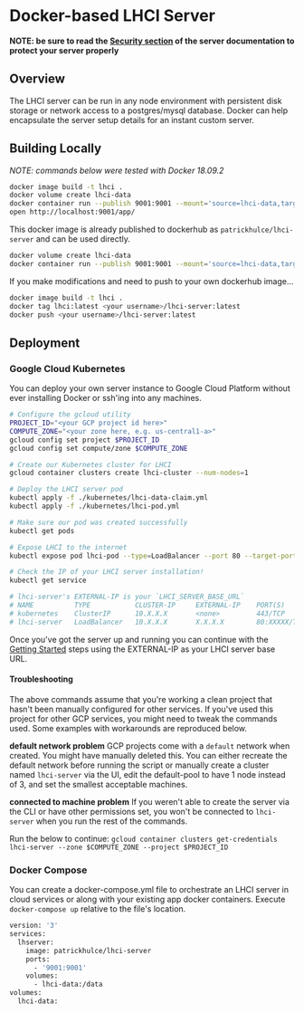 # Docker-based LHCI Server

**NOTE: be sure to read the [Security section](../../server.md#Security) of the server documentation to protect your server properly**

## Overview

The LHCI server can be run in any node environment with persistent disk storage or network access to a postgres/mysql database. Docker can help encapsulate the server setup details for an instant custom server.

## Building Locally

_NOTE: commands below were tested with Docker 18.09.2_

```bash
docker image build -t lhci .
docker volume create lhci-data
docker container run --publish 9001:9001 --mount='source=lhci-data,target=/data' --detach lhci
open http://localhost:9001/app/
```

This docker image is already published to dockerhub as `patrickhulce/lhci-server` and can be used directly.

```bash
docker volume create lhci-data
docker container run --publish 9001:9001 --mount='source=lhci-data,target=/data' --detach patrickhulce/lhci-server
```

If you make modifications and need to push to your own dockerhub image...

```bash
docker image build -t lhci .
docker tag lhci:latest <your username>/lhci-server:latest
docker push <your username>/lhci-server:latest
```

## Deployment

### Google Cloud Kubernetes

You can deploy your own server instance to Google Cloud Platform without ever installing Docker or ssh'ing into any machines.

```bash
# Configure the gcloud utility
PROJECT_ID="<your GCP project id here>"
COMPUTE_ZONE="<your zone here, e.g. us-central1-a>"
gcloud config set project $PROJECT_ID
gcloud config set compute/zone $COMPUTE_ZONE

# Create our Kubernetes cluster for LHCI
gcloud container clusters create lhci-cluster --num-nodes=1

# Deploy the LHCI server pod
kubectl apply -f ./kubernetes/lhci-data-claim.yml
kubectl apply -f ./kubernetes/lhci-pod.yml

# Make sure our pod was created successfully
kubectl get pods

# Expose LHCI to the internet
kubectl expose pod lhci-pod --type=LoadBalancer --port 80 --target-port 9001 --name=lhci-server

# Check the IP of your LHCI server installation!
kubectl get service

# lhci-server's EXTERNAL-IP is your `LHCI_SERVER_BASE_URL`
# NAME          TYPE           CLUSTER-IP     EXTERNAL-IP    PORT(S)        AGE
# kubernetes    ClusterIP      10.X.X.X       <none>         443/TCP        9m
# lhci-server   LoadBalancer   10.X.X.X       X.X.X.X        80:XXXXX/TCP   2m
```

Once you've got the server up and running you can continue with the [Getting Started](../../getting-started.md#The-Lighthouse-CI-Server) steps using the EXTERNAL-IP as your LHCI server base URL.

#### Troubleshooting

The above commands assume that you're working a clean project that hasn't been manually configured for other services. If you've used this project for other GCP services, you might need to tweak the commands used. Some examples with workarounds are reproduced below.

**default network problem**
GCP projects come with a `default` network when created. You might have manually deleted this. You can either recreate the default network before running the script or manually create a cluster named `lhci-server` via the UI, edit the default-pool to have 1 node instead of 3, and set the smallest acceptable machines.

**connected to machine problem**
If you weren't able to create the server via the CLI or have other permissions set, you won't be connected to `lhci-server` when you run the rest of the commands.

Run the below to continue:
`gcloud container clusters get-credentials lhci-server --zone $COMPUTE_ZONE --project $PROJECT_ID`

### Docker Compose

You can create a docker-compose.yml file to orchestrate an LHCI server in cloud services or along with your existing app docker containers. Execute `docker-compose up` relative to the file's location.

```bash
version: '3'
services:
  lhserver:
    image: patrickhulce/lhci-server
    ports:
      - '9001:9001'
    volumes:
      - lhci-data:/data
volumes:
  lhci-data:
```
